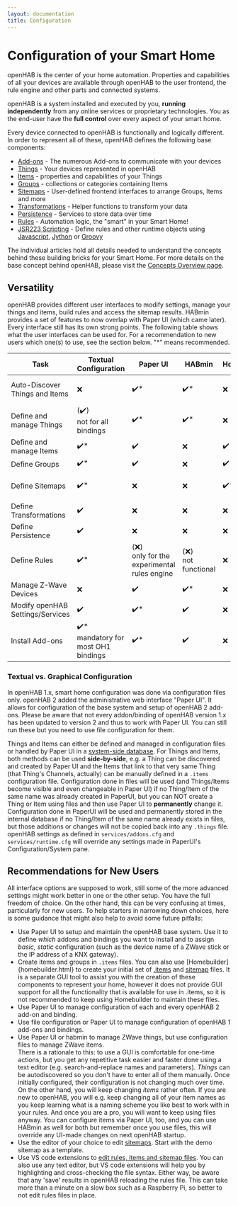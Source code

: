 ```yaml
---
layout: documentation
title: Configuration
---
```


# Configuration of your Smart Home

openHAB is the center of your home automation.
Properties and capabilities of all your devices are available through openHAB to the user frontend, the rule engine and other parts and connected systems.

openHAB is a system installed and executed by you, **running independently** from any online services or proprietary technologies.
You as the end-user have the **full control** over every aspect of your smart home.

Every device connected to openHAB is functionally and logically different.
In order to represent all of these, openHAB defines the following base components:

- [Add-ons](addons.html) - The numerous Add-ons to communicate with your devices
- [Things](things.html) - Your devices represented in openHAB
- [Items](items.html) - properties and capabilities of your Things
- [Groups](items.html#groups) - collections or categories containing Items
- [Sitemaps](sitemaps.html) - User-defined frontend interfaces to arrange Groups, Items and more
- [Transformations](transform.html) - Helper functions to transform your data
- [Persistence](persistence.html) - Services to store data over time
- [Rules](rules-dsl.html) - Automation logic, the "smart" in your Smart Home!
- [JSR223 Scripting](jsr223.html) - Define rules and other runtime objects using [Javascript](http://openjdk.java.net/projects/nashorn/), [Jython](http://www.jython.org) or [Groovy](http://www.groovy-lang.org/)

The individual articles hold all details needed to understand the concepts behind these building bricks for your Smart Home.
For more details on the base concept behind openHAB, please visit the [Concepts Overview page](/docs/concepts/index.html).

## Versatility

openHAB provides different user interfaces to modify settings, manage your things and items, build rules and access the sitemap results.
HABmin provides a set of features to now overlap with Paper UI (which came later).
Every interface still has its own strong points.
The following table shows what the user interfaces can be used for.
For a recommendation to new users which one(s) to use, see the section below. "*" means recommended.

<table class="centered highlight">
  <thead>
    <tr>
      <th data-field="task">Task</th>
      <th data-field="files">Textual Configuration</th>
      <th data-field="paperui">Paper UI</th>
      <th data-field="habmin">HABmin</th>
      <th data-field="homebuilder">Homebuilder</th>
      <th data-field="karaf">Console</th>
      <th data-field="recommendation">Recommendation</th>
    </tr>
  </thead>

  <tbody>
    <tr>
      <td>Auto-Discover Things and Items</td>
      <td>❌</td>
      <td>✔️*</td>
      <td>✔️*</td>
      <td>❌</td>
      <td>✔️</td>
      <td>Paper UI or HABmin<br/>Do not autocreate Items</td>
    </tr>
    <tr>
      <td>Define and manage Things</td>
      <td>(✔️)<br/>not for all bindings</td>
      <td>✔️*</td>
      <td>✔️*</td>
      <td>❌</td>
      <td>✔️</td>
      <td>Paper UI or HABmin</td>
    </tr>
    <tr>
      <td>Define and manage Items</td>
      <td>✔️*</td>
      <td>✔️</td>
      <td>❌</td>
      <td>✔️</td>
      <td>✔️</td>
      <td>items/*.items files</td>
    </tr>
    <tr>
      <td>Define Groups</td>
      <td>✔️*</td>
      <td>✔️</td>
      <td>❌</td>
      <td>✔️</td>
      <td>✔️</td>
      <td>items/*.items files</td>
    </tr>
    <tr>
      <td>Define Sitemaps</td>
      <td>✔️*</td>
      <td>❌</td>
      <td>❌</td>
      <td>✔️*</td>
      <td>❌</td>
      <td>Homebuilder or sitemaps/*.sitemap files</td>
    </tr>
    <tr>
      <td>Define Transformations</td>
      <td>✔️</td>
      <td>❌</td>
      <td>❌</td>
      <td>❌</td>
      <td>❌</td>
      <td>transform/*.map files</td>
    </tr>
    <tr>
      <td>Define Persistence</td>
      <td>✔️</td>
      <td>❌</td>
      <td>❌</td>
      <td>❌</td>
      <td>❌</td>
      <td>persistence/*.persist files</td>
    </tr>
    <tr>
      <td>Define Rules</td>
      <td>✔️*</td>
      <td>(❌)<br/>only for the experimental rules engine</td>
      <td>(❌)<br/>not functional</td>
      <td>❌</td>
      <td>❌</td>
      <td>rules/*.rules files</td>
    </tr>
    <tr>
      <td>Manage Z-Wave Devices</td>
      <td>❌</td>
      <td>✔️</td>
      <td>✔️*</td>
      <td>❌</td>
      <td>❌</td>
      <td>HABmin</td>
    </tr>
    <tr>
      <td>Modify openHAB Settings/Services</td>
      <td>✔️</td>
      <td>✔️*</td>
      <td>✔️</td>
      <td>❌</td>
      <td>✔️</td>
      <td>Paper UI</td>
    </tr>
    <tr>
      <td>Install Add-ons</td>
      <td>✔️*<br/>mandatory for most OH1 bindings</td>
      <td>✔️*</td>
      <td>✔️</td>
      <td>❌</td>
      <td>✔️</td>
      <td>services/addons.cfg or Paper UI<br/>services/*.cfg for OH1 bindings</td>
    </tr>
  </tbody>
</table>

### Textual vs. Graphical Configuration

In openHAB 1.x, smart home configuration was done via configuration files only.
openHAB 2 added the administrative web interface "Paper UI".
It allows for configuration of the base system and setup of openHAB 2 add-ons.
Please be aware that not every addon/binding of openHAB version 1.x has been updated to version 2 and thus to work with Paper UI.
You can still run these but you need to use file configuration for them.

Things and Items can either be defined and managed in configuration files or handled by Paper UI in a [system-side database](/docs/administration/jsondb.html).
For Things and Items, both methods can be used **side-by-side**, e.g. a Thing can be discovered and created by Paper UI and the Items that link to that very same Thing (that Thing's Channels, actually) can be manually defined in a `.items` configuration file. 
Configuration done in files will be used (and Things/Items become visible and even changeable in Paper UI) if no Thing/Item of the same name was already created in PaperUI, but you can NOT create a Thing or Item using files and then use Paper UI to **permanently** change it. 
Configuration done in PaperUI will be used and permanently stored in the internal database if no Thing/Item of the same name already exists in files, but those additions or changes will not be copied back into any `.things` file.
openHAB settings as defined in `services/addons.cfg` and `services/runtime.cfg` will override any settings made in PaperUI's Configuration/System pane.

## Recommendations for New Users

All interface options are supposed to work, still some of the more advanced settings might work better in one or the other setup.
You have the full freedom of choice. On the other hand, this can be very confusing at times, particularly for new users.
To help starters in narrowing down choices, here is some guidance that might also help to avoid some future pitfalls:

* Use Paper UI to setup and maintain the openHAB base system. Use it to define _which_ addons and bindings you want to install and to assign _basic, static_ configuration (such as the device name of a ZWave stick or the IP address of a KNX gateway).
* Create items and groups in `.items` files. You can also use [Homebuilder]{homebuilder.html} to create your initial set of [.items](items.html) and [sitemap](sitemaps.html) files. It is a separate GUI tool to assist you with the creation of these components to represent your home, however it does not provide GUI support for all the functionality that is available for use in .items, so it is not recommended to keep using Homebuilder to maintain these files.
* Use Paper UI to manage configuration of each and every openHAB 2 add-on and binding.
* Use file configuration or Paper UI to manage configuration of openHAB 1 add-ons and bindings.
* Use Paper UI or habmin to manage ZWave things, but use configuration files to manage ZWave items.<br/>
  There is a rationale to this: to use a GUI is comfortable for one-time actions, but you get any repetitive task easier and faster done using a text editor (e.g. search-and-replace names and parameters).
  _Things_ can be autodiscovered so you don't have to enter all of them manually. Once initially configured, their configuration is not changing much over time.
  On the other hand, you will keep changing _items_ rather often.
  If you are new to openHAB, you will e.g. keep changing all of your item names as you keep learning what is a naming scheme you like best to work with in your rules. And once you are a pro, you will want to keep using files anyway. You can configure items via Paper UI, too, and you can use HABmin as well for both but remember once you use files, this will override any UI-made changes on next openHAB startup.
* Use the editor of your choice to edit [sitemaps](sitemaps.html). Start with the demo sitemap as a template.
* Use VS code extensions to [edit rules, items and sitemap files](editors.html).
  You can also use any text editor, but VS code extensions will help you by highlighting and cross-checking the file syntax.
  Either way, be aware that any 'save' results in openHAB reloading the rules file.
  This can take more than a minute on a slow box such as a Raspberry Pi, so better to not edit rules files in place.
